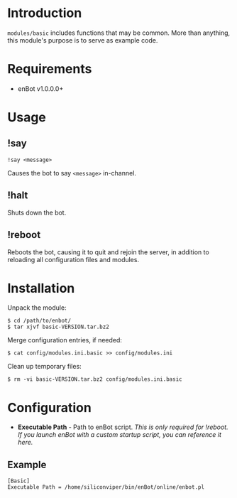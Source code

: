 

# Introduction #

`modules/basic` includes functions that may be common. More than anything, this module's purpose is to serve as example code.

# Requirements #
  * enBot v1.0.0.0+

# Usage #

## !say ##
```
!say <message>
```
Causes the bot to say `<message>` in-channel.

## !halt ##
Shuts down the bot.

## !reboot ##
Reboots the bot, causing it to quit and rejoin the server, in addition to reloading all configuration files and modules.

# Installation #
Unpack the module:
```
$ cd /path/to/enbot/
$ tar xjvf basic-VERSION.tar.bz2
```

Merge configuration entries, if needed:
```
$ cat config/modules.ini.basic >> config/modules.ini
```

Clean up temporary files:
```
$ rm -vi basic-VERSION.tar.bz2 config/modules.ini.basic
```

# Configuration #
  * **Executable Path** - Path to enBot script. _This is only required for !reboot. If you launch enBot with a custom startup script, you can reference it here._

## Example ##
```
[Basic]
Executable Path = /home/siliconviper/bin/enBot/online/enbot.pl
```